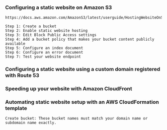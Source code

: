 ### Configuring a static website on Amazon S3
    https://docs.aws.amazon.com/AmazonS3/latest/userguide/HostingWebsiteOnS3Setup.html
    
    Step 1: Create a bucket
    Step 2: Enable static website hosting
    Step 3: Edit Block Public Access settings
    Step 4: Add a bucket policy that makes your bucket content publicly available
    Step 5: Configure an index document
    Step 6: Configure an error document
    Step 7: Test your website endpoint
### Configuring a static website using a custom domain registered with Route 53

### Speeding up your website with Amazon CloudFront

### Automating static website setup with an AWS CloudFormation template
    Create bucket: These bucket names must match your domain name or subdomain name exactly.
